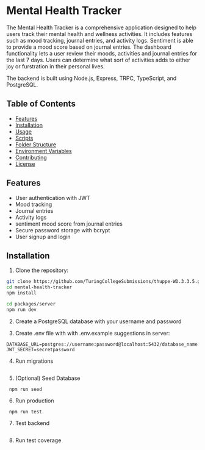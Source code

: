 # Mental Health Tracker

The Mental Health Tracker is a comprehensive application designed to help users track their mental health and wellness activities. It includes features such as mood tracking, journal entries, and activity logs. Sentiment is able to provide a mood score based on journal entries. The dashboard functionality lets a user review their moods, activities and journal entries for the last 7 days.
Users can determine what sort of activities adds to either joy or furstration in their personal lives.

The backend is built using Node.js, Express, TRPC, TypeScript, and PostgreSQL.

## Table of Contents

- [Features](#features)
- [Installation](#installation)
- [Usage](#usage)
- [Scripts](#scripts)
- [Folder Structure](#folder-structure)
- [Environment Variables](#environment-variables)
- [Contributing](#contributing)
- [License](#license)

## Features

- User authentication with JWT
- Mood tracking
- Journal entries
- Activity logs
- sentiment mood score from journal entries
- Secure password storage with bcrypt
- User signup and login

## Installation

1. Clone the repository:

```bash
git clone https://github.com/TuringCollegeSubmissions/thuppe-WD.3.3.5.git
cd mental-health-tracker
npm install

cd packages/server
npm run dev
```

2. Create a PostgreSQL database with your username and password

3. Create .env file with with .env.example suggestions in server:
```
DATABASE_URL=postgres://username:password@localhost:5432/database_name
JWT_SECRET=secretpassword
```

4. Run migrations
``` npm run migrate:latest
```

5. (Optional) Seed Database
```
 npm run seed
```

6. Run production
```
 npm run test
```

7. Test backend
``` npm run test
```

8. Run test coverage
``` npm run coverage
```





